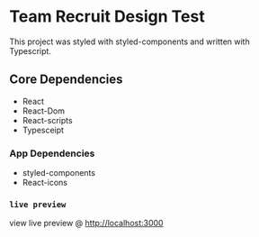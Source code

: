 # Team Recruit Design Test

This project was styled with styled-components and written with Typescript.

## Core Dependencies

- React
- React-Dom
- React-scripts
- Typesceipt

### App Dependencies

- styled-components
- React-icons

### `live preview`

view live preview @ [http://localhost:3000](http://localhost:3000)
